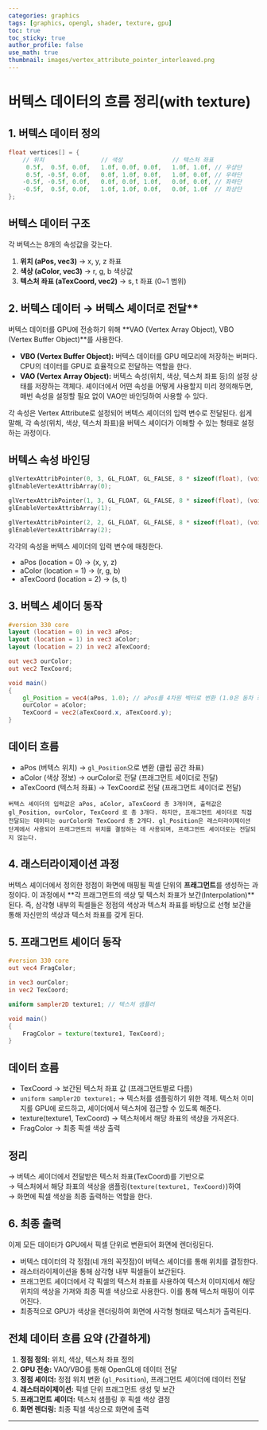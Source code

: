 ```yaml
---
categories: graphics
tags: [graphics, opengl, shader, texture, gpu]
toc: true
toc_sticky: true
author_profile: false
use_math: true
thumbnail: images/vertex_attribute_pointer_interleaved.png
---
```


# 버텍스 데이터의 흐름 정리(with texture)

## 1. 버텍스 데이터 정의

```c++
float vertices[] = {
    // 위치                // 색상              // 텍스처 좌표
     0.5f,  0.5f, 0.0f,   1.0f, 0.0f, 0.0f,   1.0f, 1.0f, // 우상단
     0.5f, -0.5f, 0.0f,   0.0f, 1.0f, 0.0f,   1.0f, 0.0f, // 우하단
    -0.5f, -0.5f, 0.0f,   0.0f, 0.0f, 1.0f,   0.0f, 0.0f, // 좌하단
    -0.5f,  0.5f, 0.0f,   1.0f, 1.0f, 0.0f,   0.0f, 1.0f  // 좌상단 
};
```

## 버텍스 데이터 구조

각 버텍스는 8개의 속성값을 갖는다.

1.  **위치 (aPos, vec3)** → x, y, z 좌표
2.  **색상 (aColor, vec3)** → r, g, b 색상값
3.  **텍스처 좌표 (aTexCoord, vec2)** → s, t 좌표 (0~1 범위)

## 2. 버텍스 데이터 → 버텍스 셰이더로 전달**

버텍스 데이터를 GPU에 전송하기 위해 **VAO (Vertex Array Object), VBO (Vertex Buffer Object)**를 사용한다.

*   **VBO (Vertex Buffer Object):** 버텍스 데이터를 GPU 메모리에 저장하는 버퍼다. CPU의 데이터를 GPU로 효율적으로 전달하는 역할을 한다.
*   **VAO (Vertex Array Object):** 버텍스 속성(위치, 색상, 텍스처 좌표 등)의 설정 상태를 저장하는 객체다. 셰이더에서 어떤 속성을 어떻게 사용할지 미리 정의해두면, 매번 속성을 설정할 필요 없이 VAO만 바인딩하여 사용할 수 있다.

각 속성은 Vertex Attribute로 설정되어 버텍스 셰이더의 입력 변수로 전달된다. 쉽게 말해, 각 속성(위치, 색상, 텍스처 좌표)을 버텍스 셰이더가 이해할 수 있는 형태로 설정하는 과정이다.

## 버텍스 속성 바인딩

```c++
glVertexAttribPointer(0, 3, GL_FLOAT, GL_FALSE, 8 * sizeof(float), (void*)0);
glEnableVertexAttribArray(0);

glVertexAttribPointer(1, 3, GL_FLOAT, GL_FALSE, 8 * sizeof(float), (void*)(3 * sizeof(float)));
glEnableVertexAttribArray(1);

glVertexAttribPointer(2, 2, GL_FLOAT, GL_FALSE, 8 * sizeof(float), (void*)(6 * sizeof(float)));
glEnableVertexAttribArray(2);
```

각각의 속성을 버텍스 셰이더의 입력 변수에 매칭한다.

*   aPos (location = 0) → (x, y, z)
*   aColor (location = 1) → (r, g, b)
*   aTexCoord (location = 2) → (s, t)

## 3. 버텍스 셰이더 동작

```glsl
#version 330 core
layout (location = 0) in vec3 aPos;
layout (location = 1) in vec3 aColor;
layout (location = 2) in vec2 aTexCoord;

out vec3 ourColor;
out vec2 TexCoord;

void main()
{
    gl_Position = vec4(aPos, 1.0); // aPos를 4차원 벡터로 변환 (1.0은 동차 좌표계의 w 값)
    ourColor = aColor;
    TexCoord = vec2(aTexCoord.x, aTexCoord.y);
}
```

## 데이터 흐름

*   aPos (버텍스 위치) → `gl_Position`으로 변환 (클립 공간 좌표)
*   aColor (색상 정보) → ourColor로 전달 (프래그먼트 셰이더로 전달)
*   aTexCoord (텍스처 좌표) → TexCoord로 전달 (프래그먼트 셰이더로 전달)

```버텍스 셰이더의 입력값은 aPos, aColor, aTexCoord 총 3개이며, 출력값은 gl_Position, ourColor, TexCoord 로 총 3개다. 하지만, 프래그먼트 셰이더로 직접 전달되는 데이터는 ourColor와 TexCoord 총 2개다. gl_Position은 래스터라이제이션 단계에서 사용되어 프래그먼트의 위치를 결정하는 데 사용되며, 프래그먼트 셰이더로는 전달되지 않는다.```

## 4. 래스터라이제이션 과정

버텍스 셰이더에서 정의한 정점이 화면에 매핑될 픽셀 단위의 **프래그먼트**를 생성하는 과정이다. 이 과정에서 **각 프래그먼트의 색상 및 텍스처 좌표가 보간(Interpolation)**된다. 즉, 삼각형 내부의 픽셀들은 정점의 색상과 텍스처 좌표를 바탕으로 선형 보간을 통해 자신만의 색상과 텍스처 좌표를 갖게 된다.

## 5. 프래그먼트 셰이더 동작

```glsl
#version 330 core
out vec4 FragColor;

in vec3 ourColor;
in vec2 TexCoord;

uniform sampler2D texture1; // 텍스처 샘플러

void main()
{
    FragColor = texture(texture1, TexCoord);
}
```

## 데이터 흐름

*   TexCoord → 보간된 텍스처 좌표 값 (프래그먼트별로 다름)
*   `uniform sampler2D texture1;` → 텍스처를 샘플링하기 위한 객체. 텍스처 이미지를 GPU에 로드하고, 셰이더에서 텍스처에 접근할 수 있도록 해준다.
*   texture(texture1, TexCoord) → 텍스처에서 해당 좌표의 색상을 가져온다.
*   FragColor → 최종 픽셀 색상 출력

## 정리

→ 버텍스 셰이더에서 전달받은 텍스처 좌표(TexCoord)를 기반으로  
→ 텍스처에서 해당 좌표의 색상을 샘플링(`texture(texture1, TexCoord)`)하여  
→ 화면에 픽셀 색상을 최종 출력하는 역할을 한다.

## 6. 최종 출력

이제 모든 데이터가 GPU에서 픽셀 단위로 변환되어 화면에 렌더링된다.

*   버텍스 데이터의 각 정점(네 개의 꼭짓점)이 버텍스 셰이더를 통해 위치를 결정한다.
*   래스터라이제이션을 통해 삼각형 내부 픽셀들이 보간된다.
*   프래그먼트 셰이더에서 각 픽셀의 텍스처 좌표를 사용하여 텍스처 이미지에서 해당 위치의 색상을 가져와 최종 픽셀 색상으로 사용한다. 이를 통해 텍스처 매핑이 이루어진다.
*   최종적으로 GPU가 색상을 렌더링하여 화면에 사각형 형태로 텍스처가 출력된다.

## 전체 데이터 흐름 요약 (간결하게)

1.  **정점 정의:** 위치, 색상, 텍스처 좌표 정의
2.  **GPU 전송:** VAO/VBO를 통해 OpenGL에 데이터 전달
3.  **정점 셰이더:** 정점 위치 변환 (`gl_Position`), 프래그먼트 셰이더에 데이터 전달
4.  **래스터라이제이션:** 픽셀 단위 프래그먼트 생성 및 보간
5.  **프래그먼트 셰이더:** 텍스처 샘플링 후 픽셀 색상 결정
6.  **화면 렌더링:** 최종 픽셀 색상으로 화면에 출력

---


